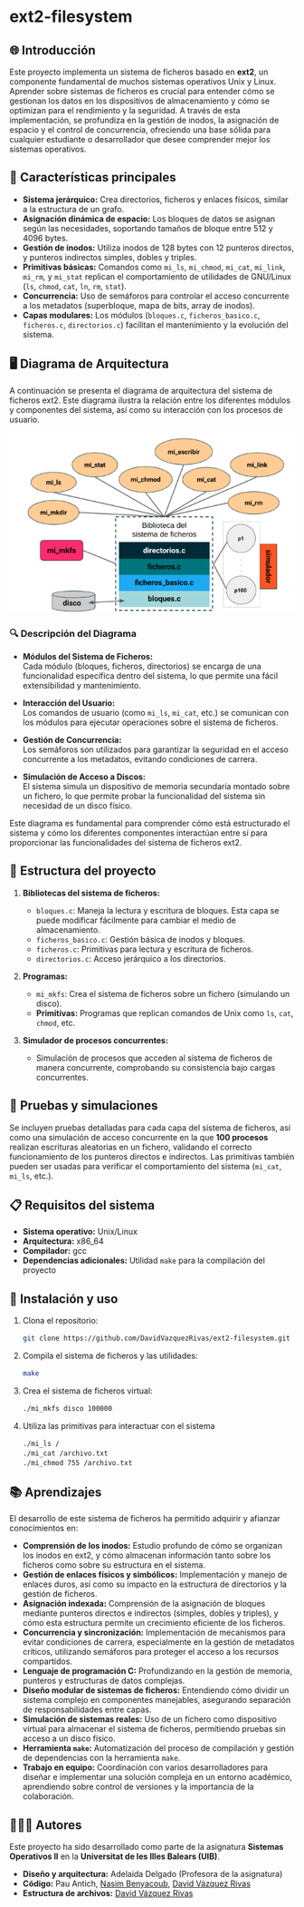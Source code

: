 # ext2-filesystem

## 🌐 Introducción

Este proyecto implementa un sistema de ficheros basado en **ext2**, un componente fundamental de muchos sistemas operativos Unix y Linux. Aprender sobre sistemas de ficheros es crucial para entender cómo se gestionan los datos en los dispositivos de almacenamiento y cómo se optimizan para el rendimiento y la seguridad. A través de esta implementación, se profundiza en la gestión de inodos, la asignación de espacio y el control de concurrencia, ofreciendo una base sólida para cualquier estudiante o desarrollador que desee comprender mejor los sistemas operativos.

## 🔑 Características principales

- **Sistema jerárquico:** Crea directorios, ficheros y enlaces físicos, similar a la estructura de un grafo.
- **Asignación dinámica de espacio:** Los bloques de datos se asignan según las necesidades, soportando tamaños de bloque entre 512 y 4096 bytes.
- **Gestión de inodos:** Utiliza inodos de 128 bytes con 12 punteros directos, y punteros indirectos simples, dobles y triples.
- **Primitivas básicas:** Comandos como `mi_ls`, `mi_chmod`, `mi_cat`, `mi_link`, `mi_rm`, y `mi_stat` replican el comportamiento de utilidades de GNU/Linux (`ls`, `chmod`, `cat`, `ln`, `rm`, `stat`).
- **Concurrencia:** Uso de semáforos para controlar el acceso concurrente a los metadatos (superbloque, mapa de bits, array de inodos).
- **Capas modulares:** Los módulos (`bloques.c`, `ficheros_basico.c`, `ficheros.c`, `directorios.c`) facilitan el mantenimiento y la evolución del sistema.

## 🖥️ Diagrama de Arquitectura

A continuación se presenta el diagrama de arquitectura del sistema de ficheros ext2. Este diagrama ilustra la relación entre los diferentes módulos y componentes del sistema, así como su interacción con los procesos de usuario.

![Diagrama de Arquitectura](/img/diagrama.png)

### 🔍 Descripción del Diagrama

- **Módulos del Sistema de Ficheros:**  
  Cada módulo (bloques, ficheros, directorios) se encarga de una funcionalidad específica dentro del sistema, lo que permite una fácil extensibilidad y mantenimiento.

- **Interacción del Usuario:**  
  Los comandos de usuario (como `mi_ls`, `mi_cat`, etc.) se comunican con los módulos para ejecutar operaciones sobre el sistema de ficheros.

- **Gestión de Concurrencia:**  
  Los semáforos son utilizados para garantizar la seguridad en el acceso concurrente a los metadatos, evitando condiciones de carrera.

- **Simulación de Acceso a Discos:**  
  El sistema simula un dispositivo de memoria secundaria montado sobre un fichero, lo que permite probar la funcionalidad del sistema sin necesidad de un disco físico.

Este diagrama es fundamental para comprender cómo está estructurado el sistema y cómo los diferentes componentes interactúan entre sí para proporcionar las funcionalidades del sistema de ficheros ext2.

## 📁 Estructura del proyecto

1. **Bibliotecas del sistema de ficheros:**
    - `bloques.c`: Maneja la lectura y escritura de bloques. Esta capa se puede modificar fácilmente para cambiar el medio de almacenamiento.
    - `ficheros_basico.c`: Gestión básica de inodos y bloques.
    - `ficheros.c`: Primitivas para lectura y escritura de ficheros.
    - `directorios.c`: Acceso jerárquico a los directorios.

2. **Programas:**
    - `mi_mkfs`: Crea el sistema de ficheros sobre un fichero (simulando un disco).
    - **Primitivas:** Programas que replican comandos de Unix como `ls`, `cat`, `chmod`, etc.

3. **Simulador de procesos concurrentes:**
    - Simulación de procesos que acceden al sistema de ficheros de manera concurrente, comprobando su consistencia bajo cargas concurrentes.

## 🧪 Pruebas y simulaciones

Se incluyen pruebas detalladas para cada capa del sistema de ficheros, así como una simulación de acceso concurrente en la que **100 procesos** realizan escrituras aleatorias en un fichero, validando el correcto funcionamiento de los punteros directos e indirectos. Las primitivas también pueden ser usadas para verificar el comportamiento del sistema (`mi_cat`, `mi_ls`, etc.).

## 📋 Requisitos del sistema

- **Sistema operativo:** Unix/Linux
- **Arquitectura:** x86_64
- **Compilador:** gcc
- **Dependencias adicionales:** Utilidad `make` para la compilación del proyecto

## 🚀 Instalación y uso

1. Clona el repositorio:
   ```bash
   git clone https://github.com/DavidVazquezRivas/ext2-filesystem.git
   ```

2. Compila el sistema de ficheros y las utilidades:
    ```bash
   make
   ```

3. Crea el sistema de ficheros virtual:
    ```bash
    ./mi_mkfs disco 100000
    ```

4. Utiliza las primitivas para interactuar con el sistema
    ```bash
    ./mi_ls /
    ./mi_cat /archivo.txt
    ./mi_chmod 755 /archivo.txt
    ```

## 📚 Aprendizajes

El desarrollo de este sistema de ficheros ha permitido adquirir y afianzar conocimientos en:

- **Comprensión de los inodos:** Estudio profundo de cómo se organizan los inodos en ext2, y cómo almacenan información tanto sobre los ficheros como sobre su estructura en el sistema.
- **Gestión de enlaces físicos y simbólicos:** Implementación y manejo de enlaces duros, así como su impacto en la estructura de directorios y la gestión de ficheros.
- **Asignación indexada:** Comprensión de la asignación de bloques mediante punteros directos e indirectos (simples, dobles y triples), y cómo esta estructura permite un crecimiento eficiente de los ficheros.
- **Concurrencia y sincronización:** Implementación de mecanismos para evitar condiciones de carrera, especialmente en la gestión de metadatos críticos, utilizando semáforos para proteger el acceso a los recursos compartidos.
- **Lenguaje de programación C:** Profundizando en la gestión de memoria, punteros y estructuras de datos complejas.
- **Diseño modular de sistemas de ficheros:** Entendiendo cómo dividir un sistema complejo en componentes manejables, asegurando separación de responsabilidades entre capas.
- **Simulación de sistemas reales:** Uso de un fichero como dispositivo virtual para almacenar el sistema de ficheros, permitiendo pruebas sin acceso a un disco físico.
- **Herramienta `make`:** Automatización del proceso de compilación y gestión de dependencias con la herramienta `make`.
- **Trabajo en equipo:** Coordinación con varios desarrolladores para diseñar e implementar una solución compleja en un entorno académico, aprendiendo sobre control de versiones y la importancia de la colaboración.

## 🧑‍🤝‍🧑 Autores

Este proyecto ha sido desarrollado como parte de la asignatura **Sistemas Operativos II** en la **Universitat de les Illes Balears (UIB)**.

- **Diseño y arquitectura:** Adelaida Delgado (Profesora de la asignatura)
- **Código:** Pau Antich, [Nasim Benyacoub](https://github.com/nasiiimb), [David Vázquez Rivas](https://github.com/DavidVazquezRivas)
- **Estructura de archivos:** [David Vázquez Rivas](https://github.com/DavidVazquezRivas)